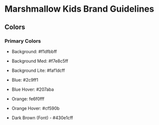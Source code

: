 # Marshmallow Kids Brand Guidelines

## Colors

### Primary Colors

- Background: #f1dfbbff
- Background Med: #f7e8c5ff
- Background Lite: #faf1dcff

- Blue: #2c9ff1
- Blue Hover: #207aba
- Orange: fe6f0fff
- Orange Hover: #cf590b

- Dark Brown (Font) - #430e1cff